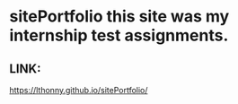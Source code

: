 # sitePortfolio this site was my internship test assignments.
## LINK:
https://lthonny.github.io/sitePortfolio/
